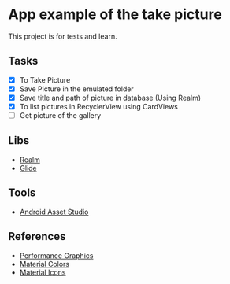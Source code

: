 # App example of the take picture
This project is for tests and learn.

## Tasks
- [x] To Take Picture
- [x] Save Picture in the emulated folder
- [x] Save title and path of picture in database (Using Realm)
- [x] To list pictures in RecyclerView using CardViews
- [ ] Get picture of the gallery

## Libs
- [Realm](https://realm.io/docs/java/latest/)
- [Glide](https://github.com/bumptech/glide)

## Tools
- [Android Asset Studio](https://romannurik.github.io/AndroidAssetStudio/index.html)

## References
- [Performance Graphics](https://developer.android.com/topic/performance/graphics/index.html)
- [Material Colors](https://material.io/guidelines/style/color.html)
- [Material Icons](https://materialdesignicons.com/)